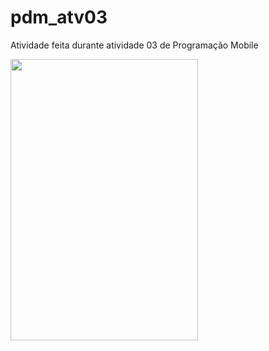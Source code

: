 # pdm_atv03

Atividade feita durante atividade 03 de Programação Mobile

<img src='https://user-images.githubusercontent.com/60307596/128442157-55e98afc-78f4-4daf-9c71-c6ff37731711.jpg' width="300" height="450"/>

